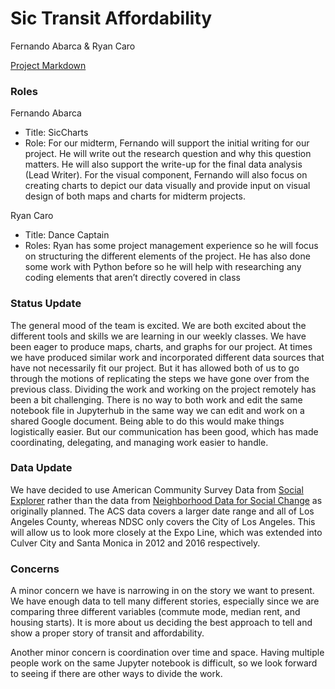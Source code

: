 # Sic Transit Affordability
Fernando Abarca & Ryan Caro

[Project Markdown](https://github.com/rctect101/up206a-sictransitaffordability/tree/main/Group%20Assignments)

### Roles

Fernando Abarca
* Title: SicCharts
* Role: For our midterm, Fernando will support the initial writing for our project. He will write out the research question and why this question matters. He will also support the write-up for the final data analysis (Lead Writer). For the visual component, Fernando will also focus on creating charts to depict our data visually and provide input on visual design of both maps and charts for midterm projects.   

Ryan Caro
* Title: Dance Captain
* Roles: Ryan has some project management experience so he will focus on structuring the different elements of the project. He has also done some work with Python before so he will help with researching any coding elements that aren’t directly covered in class

### Status Update
The general mood of the team is excited. We are both excited about the different tools and skills we are learning in our weekly classes. We have been eager to produce maps, charts, and graphs for our project. At times we have produced similar work and incorporated different data sources that have not necessarily fit our project. But it has allowed both of us to go through the motions of replicating the steps we have gone over from the previous class. Dividing the work and working on the project remotely has been a bit challenging. There is no way to both work and edit the same notebook file in Jupyterhub in the same way we can edit and work on a shared Google document. Being able to do this would make things logistically easier. But our communication has been good, which has made coordinating, delegating, and managing work easier to handle. 

### Data Update
We have decided to use American Community Survey Data from [Social Explorer](https://www.socialexplorer.com/explore-maps) rather than the data from [Neighborhood Data for Social Change](https://usc.data.socrata.com/Los-Angeles/Commute-Mode-LA-/ff5n-m9wp) as originally planned. The ACS data covers a larger date range and all of Los Angeles County, whereas NDSC only covers the City of Los Angeles. This will allow us to look more closely at the Expo Line, which was extended into Culver City and Santa Monica in 2012 and 2016 respectively. 

### Concerns
A minor concern we have is narrowing in on the story we want to present. We have enough data to tell many different stories, especially since we are comparing three different variables (commute mode, median rent, and housing starts). It is more about us deciding the best approach to tell and show a proper story of transit and affordability. 

Another minor concern is coordination over time and space. Having multiple people work on the same Jupyter notebook is difficult, so we look forward to seeing if there are other ways to divide the work. 
